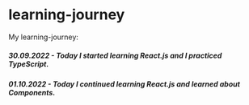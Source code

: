 # learning-journey
My learning-journey:

##### 30.09.2022 - Today I started learning React.js and I practiced TypeScript.
##### 01.10.2022 - Today I continued learning React.js and learned about Components. 

